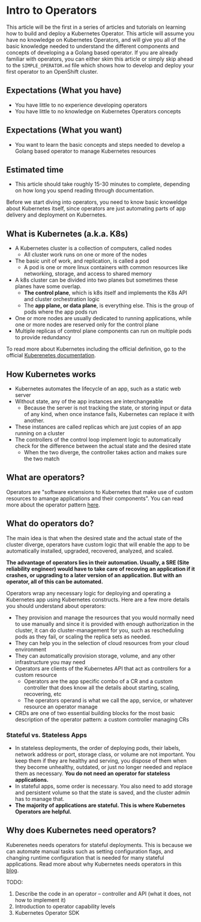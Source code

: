 # Intro to Operators

This article will be the first in a series of articles and tutorials on learning how to build and deploy 
a Kubernetes Operator. This article will assume you have no knowledge on Kubernetes Operators, and will 
give you all of the basic knowledge needed to understand the different components and concepts of developing a
a Golang based operator. If you are already familiar with operators, you can either skim this article or 
simply skip ahead to the `SIMPLE_OPERATOR.md` file which shows how to develop and deploy your first operator to 
an OpenShift cluster.

## Expectations (What you have)
* You have little to no experience developing operators
* You have little to no knowledge on Kubernetes Operators concepts

## Expectations (What you want)
* You want to learn the basic concepts and steps needed to develop a Golang based operator to manage Kubernetes resources

## Estimated time
* This article should take roughly 15-30 minutes to complete, depending on how long you spend reading through 
documentation.

Before we start diving into operators, you need to know basic knoweldge about Kubernetes itself, since operators are just 
automating parts of app delivery and deployment on Kubernetes. 

## What is Kubernetes (a.k.a. K8s)
* A Kubernetes cluster is a collection of computers, called nodes 
  * All cluster work runs on one or more of the nodes
* The basic unit of work, and replication, is called a pod
  * A pod is one or more linux containers with common resources like networking, storage, and access to shared memory 
* A k8s cluster can be divided into two planes but sometimes these planes have some overlap. 
  * <b>The control plane</b>, which is k8s itself and implements the K8s API and cluster orchestration logic
  * The <b>app plane, or data plane</b>, is everything else. This is the group of pods where the app pods run
* One or more nodes are usually dedicated to running applications, while one or more nodes are reserved only for the control plane 
* Multiple replicas of control plane components can run on multiple pods to provide redundancy

To read more about Kubernetes including the official definition, go to the official [Kuberenetes documentation](https://kubernetes.io/docs/concepts/overview/what-is-kubernetes/).

## How Kubernetes works
* Kubernetes automates the lifecycle of an app, such as a static web server 
* Without state, any of the app instances are interchangeable 
  * Because the server is not tracking the state, or storing input or data of any kind, when once instance fails, Kubernetes can replace it with another. 
* These instances are called replicas which are just copies of an app running on a cluster 
* The controllers of the control loop implement logic to automatically check for the difference between the actual state and the desired state 
  * When the two diverge, the controller takes action and makes sure the two match

## What are operators?
Operators are "software extensions to Kubernetes that make use of custom resources to amange applications and their 
components". You can read more about the operator pattern [here](https://kubernetes.io/docs/concepts/extend-kubernetes/operator/).
 
## What do operators do?
The main idea is that when the desired state and the actual state of the cluster diverge, operators have custom logic that will 
enable the app to be automatically installed, upgraded, recovered, analyzed, and scaled. 

<b> The advantage of operators lies in their 
automation. Usually, a SRE (Site reliability engineer) would have to take care of recoving an application if it crashes, or upgrading to 
a later version of an application. But with an operator, all of this can be automated. </b>

Operators wrap any necessary logic for deploying and operating a Kubernetes app using Kubernetes constructs. Here are a few more details you should understand about operators:

* They provision and manage the resources that you would normally need to use manually and since it is provided with enough authorization in the cluster, it can do cluster-management for you, such as rescheduling pods as they fail, or scaling the replica sets as needed. 
* They can help you in the selection of cloud resources from your cloud environment
* They can automatically provision storage, volume, and any other infrastructure you may need
* Operators are clients of the Kubernetes API that act as controllers for a custom resource
  * Operators are the app specific combo of a CR and a custom controller that does know all the details about starting, scaling, recovering, etc
  * The operators operand is what we call the app, service, or whatever resource an operator manage 
* CRDs are one of two essential building blocks for the most basic description of the operator pattern: a custom controller managing CRs

### Stateful vs. Stateless Apps
* In stateless deployments, the order of deploying pods, their labels, network address or port, storage class, or volume are not important. You keep them if they are healthy and serving, you dispose of them when they become unhealthy, outdated, or just no longer needed and replace them as necessary. <b>You do not need an operator for stateless applications.</b>
* In stateful apps, some order is necessary. You also need to add storage and persistent volume so that the state is saved, and the cluster admin has to manage that. 
* <b>The majority of applications are stateful. This is where Kubernetes Operators are helpful.</b>

## Why does Kubernetes need operators?

Kuberenetes needs operators for stateful deployments. This is because we can automate manual tasks such as setting configuration flags, 
and changing runtime configuration that is needed for many stateful applications. Read more about why Kubernetes needs operators in this [blog](https://kublr.com/blog/understanding-kubernetes-operators/).



<!-- What are operators? -->
<!-- What do operators do? Explain the advantages promised by using operators -->

<!-- Why does Kubernetes need operators? Explain why we need operators -->
TODO: 
1. Describe the code in an operator – controller and API (what it does, not how to implement it)
2. Introduction to operator capability levels
3. Kubernetes Operator SDK